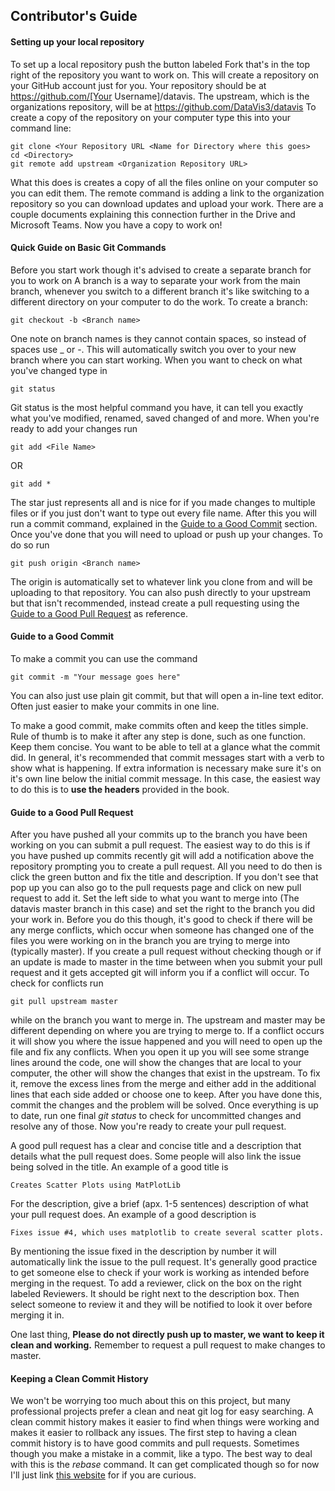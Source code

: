 ## Contributor's Guide

#### Setting up your local repository
To set up a local repository push the button labeled Fork that's in the top right of the repository you want to work on.
This will create a repository on your GitHub account just for you.
Your repository should be at https://github.com/[Your Username]/datavis.
The upstream, which is the organizations repository, will be at https://github.com/DataVis3/datavis
To create a copy of the repository on your computer type this into your command line:
```
git clone <Your Repository URL <Name for Directory where this goes>
cd <Directory>
git remote add upstream <Organization Repository URL>
```
What this does is creates a copy of all the files online on your computer so you can edit them.
The remote command is adding a link to the organization repository so you can download updates and upload your work.
There are a couple documents explaining this connection further in the Drive and Microsoft Teams.
Now you have a copy to work on!

#### Quick Guide on Basic Git Commands
Before you start work though it's advised to create a separate branch for you to work on
A branch is a way to separate your work from the main branch,
whenever you switch to a different branch it's like switching to a different directory on your computer to do the work.
To create a branch:
```
git checkout -b <Branch name>
```
One note on branch names is they cannot contain spaces,
so instead of spaces use _ or -.
This will automatically switch you over to your new branch where you can start working.
When you want to check on what you've changed type in
```
git status
```
Git status is the most helpful command you have,
it can tell you exactly what you've modified, renamed, saved changed of and more.
When you're ready to add your changes run
```
git add <File Name>
```
OR
```
git add *
```
The star just represents all and is nice for if you made changes to multiple files
or if you just don't want to type out every file name.
After this you will run a commit command, explained in the [Guide to a Good Commit](#guide-to-a-good-commit) section.
Once you've done that you will need to upload or push up your changes.
To do so run
```
git push origin <Branch name>
```
The origin is automatically set to whatever link you clone from and will be uploading to that repository.
You can also push directly to your upstream but that isn't recommended,
instead create a pull requesting using the [Guide to a Good Pull Request](#guide-to-a-good-pull-request) as reference.

#### Guide to a Good Commit
To make a commit you can use the command
```
git commit -m "Your message goes here"
```
You can also just use plain git commit,
but that will open a in-line text editor.
Often just easier to make your commits in one line.

To make a good commit, make commits often and keep the titles simple.
Rule of thumb is to make it after any step is done, such as one function.
Keep them concise.
You want to be able to tell at a glance what the commit did.
In general, it's recommended that commit messages start with a verb to show what is happening.
If extra information is necessary make sure it's on it's own line below the initial commit message.
In this case, the easiest way to do this is to **use the headers** provided in the book.

#### Guide to a Good Pull Request
After you have pushed all your commits up to the branch you have been working on you can submit a pull request.
The easiest way to do this is if you have pushed up commits recently 
git will add a notification above the repository prompting you to create a pull request.
All you need to do then is click the green button and fix the title and description.
If you don't see that pop up you can also go to the pull requests page and click on new pull request to add it.
Set the left side to what you want to merge into (The datavis master branch in this case) 
and set the right to the branch you did your work in.
Before you do this though, it's good to check if there will be any merge conflicts,
which occur when someone has changed one of the files you were working on in the branch you are trying to merge into
(typically master).
If you create a pull request without checking though or
if an update is made to master in the time between when you submit your pull request and it gets accepted
git will inform you if a conflict will occur.
To check for conflicts run
```
git pull upstream master
```
while on the branch you want to merge in.
The upstream and master may be different depending on where you are trying to merge to.
If a conflict occurs it will show you where the issue happened and you will need to open up the file and fix any conflicts.
When you open it up you will see some strange lines around the code,
one will show the changes that are local to your computer,
the other will show the changes that exist in the upstream.
To fix it, remove the excess lines from the merge and either add in the additional lines that each side added
or choose one to keep.
After you have done this, commit the changes and the problem will be solved.
Once everything is up to date, run one final *git status* to check for uncommitted changes and resolve any of those.
Now you're ready to create your pull request.

A good pull request has a clear and concise title and a description that details what the pull request does.
Some people will also link the issue being solved in the title.
An example of a good title is
``` 
Creates Scatter Plots using MatPlotLib
```
For the description, give a brief (apx. 1-5 sentences) description of what your pull request does.
An example of a good description is
```
Fixes issue #4, which uses matplotlib to create several scatter plots.
```
By mentioning the issue fixed in the description by number it will automatically link the issue to the pull request.
It's generally good practice to get someone else to check if your work is working as intended before merging in the request.
To add a reviewer, click on the box on the right labeled Reviewers.
It should be right next to the description box.
Then select someone to review it and they will be notified to look it over before merging it in.

One last thing,
**Please do not directly push up to master, we want to keep it clean and working.**
Remember to request a pull request to make changes to master.

#### Keeping a Clean Commit History
We won't be worrying too much about this on this project,
but many professional projects prefer a clean and neat git log for easy searching.
A clean commit history makes it easier to find when things were working and
makes it easier to rollback any issues.
The first step to having a clean commit history is to have good commits and pull requests.
Sometimes though you make a mistake in a commit, like a typo.
The best way to deal with this is the *rebase* command.
It can get complicated though so for now I'll just link [this website][rebase] for if you are curious.

[rebase]: https://www.atlassian.com/git/tutorials/rewriting-history/git-rebase#:~:text=Rebase%20is%20one%20of%20two,has%20powerful%20history%20rewriting%20features.